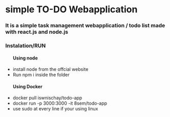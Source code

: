 <h1>simple TO-DO Webapplication</h1>
<h3>It is a simple task management webapplication / todo list made with react.js and node.js</h3>
<h3>Instalation/RUN</h3>
<ul>
  <h4>Using node</h4>
  <li>install node from the offcial website</li>
    <li>  Run npm i inside the folder</li>
  <h4>Using Docker</h4>

  <li>docker pull iswnischay/todo-app</li>

  <li>docker run -p 3000:3000 -it 8sem/todo-app</li>
  <li>use sudo at every line if your using linux</li>
</ul>
